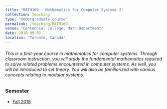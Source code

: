 ```yaml
---
title: "MATH169 - Mathematics for Computer Systems 2"
collection: teaching
type: "Undergraduate course"
permalink: /teaching/MATH169
venue: "Centennial College, Math Department"
date: 2018-09-01
location: "Toronto, Canada"
---
```


###### This is a first-year course in mathematics for computer systems. Through classroom instruction, you will study the fundamental mathematics required to solve related problems encountered in computer systems. As well, you will be introduced to set theory. You will also be familiarized with various concepts relating to modular systems.

### Semester
<ul>
  <li><a href="https://e.centennialcollege.ca/d2l/home/373015">Fall 2018</a></li>
</ul>
